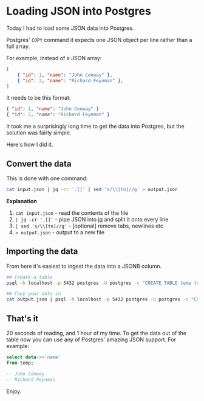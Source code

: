 # Loading JSON into Postgres

Today I had to load some JSON data into Postgres. 

Postgres' `COPY` command it expects one JSON object per line rather than a full array.

For example, instead of a JSON array:

```json
[
    { "id": 1, "name": "John Conway" },
    { "id": 2, "name": "Richard Feynman" },
]
```

It needs to be this format:

```json
{ "id": 1, "name": "John Conway" }
{ "id": 2, "name": "Richard Feynman" }
```

It took me a surprisingly long time to get the data into Postgres, but the solution was fairly simple. 

Here's how I did it.

## Convert the data

This is done with one command:

```bash
cat input.json | jq -cr '.[]' | sed 's/\\[tn]//g' > output.json
```

**Explanation**

1. `cat input.json` - read the contents of the file
2. `| jq -cr '.[]'` - pipe JSON into [jq](https://stedolan.github.io/jq/) and split it onto every line
3. `| sed 's/\\[tn]//g'` - [optional] remove tabs, newlines etc
4. `> output.json` - output to a new file


## Importing the data

From here it's easiest to ingest the data into a JSONB column.

```sh
## Create a table
psql -h localhost -p 5432 postgres -U postgres -c "CREATE TABLE temp (data jsonb);"

## Copy your data in
cat output.json | psql -h localhost -p 5432 postgres -U postgres -c "COPY temp (data) FROM STDIN;"
```

## That's it

20 seconds of reading, and 1 hour of my time. To get the data out of the table now you can use any of Postgres' amazing JSON support. For example:

```sql
select data->>'name'
from temp;

-- John Conway
-- Richard Feynman
```

Enjoy.